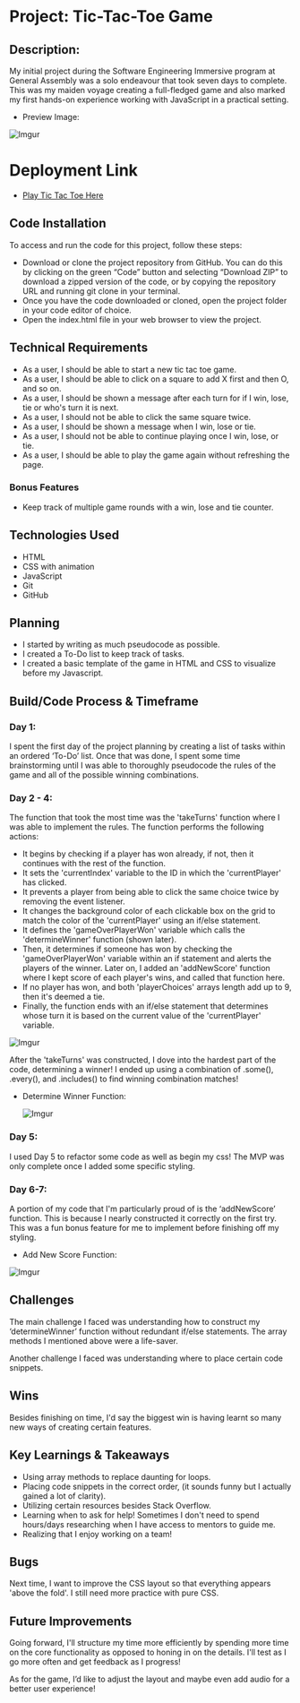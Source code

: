 # Project: Tic-Tac-Toe Game

## Description:

My initial project during the Software Engineering Immersive program at General Assembly was a solo endeavour that took seven days to complete. This was my maiden voyage creating a full-fledged game and also marked my first hands-on experience working with JavaScript in a practical setting.
   
   * Preview Image:
   
   ![Imgur](https://i.imgur.com/A2710Mk.png)
   
# Deployment Link
   
   * [Play Tic Tac Toe Here](https://thecaliforniacoder.github.io/Tic-Tac-Toe/)
   
## Code Installation

To access and run the code for this project, follow these steps:

   * Download or clone the project repository from GitHub. You can do this by clicking on the green “Code” button and selecting “Download ZIP” to download      a zipped version of the code, or by copying the repository URL and running git clone in your terminal.
   * Once you have the code downloaded or cloned, open the project folder in your code editor of choice.
   * Open the index.html file in your web browser to view the project.

## Technical Requirements

   * As a user, I should be able to start a new tic tac toe game.
   * As a user, I should be able to click on a square to add X first and then O, and so on.
   * As a user, I should be shown a message after each turn for if I win, lose, tie or who's turn it is next.
   * As a user, I should not be able to click the same square twice.
   * As a user, I should be shown a message when I win, lose or tie.
   * As a user, I should not be able to continue playing once I win, lose, or tie.
   * As a user, I should be able to play the game again without refreshing the page.

### Bonus Features

   * Keep track of multiple game rounds with a win, lose and tie counter.
   
## Technologies Used

   * HTML
   * CSS with animation
   * JavaScript 
   * Git
   * GitHub

   
## Planning 

   * I started by writing as much pseudocode as possible.
   * I created a To-Do list to keep track of tasks.
   * I created a basic template of the game in HTML and CSS to visualize before my Javascript.

## Build/Code Process & Timeframe

### Day 1:

I spent the first day of the project planning by creating a list of tasks within an ordered ‘To-Do’ list. Once that was done, I spent some time brainstorming until I was able to thoroughly pseudocode the rules of the game and all of the possible winning combinations. 

### Day 2 - 4:

The function that took the most time was the 'takeTurns' function where I was able to implement the rules. The function performs the following actions:

  * It begins by checking if a player has won already, if not, then it continues with the rest of the function. 
  * It sets the 'currentIndex' variable to the ID in which the 'currentPlayer' has clicked.
  * It prevents a player from being able to click the same choice twice by removing the event listener.
  * It changes the background color of each clickable box on the grid to match the color of the 'currentPlayer' using an if/else statement.
  * It defines the 'gameOverPlayerWon' variable which calls the 'determineWinner' function (shown later). 
  * Then, it determines if someone has won by checking the 'gameOverPlayerWon' variable within an if statement and alerts the players of the winner. Later on, I added an 'addNewScore' function where I kept score of each player's wins, and called that function here. 
  * If no player has won, and both 'playerChoices' arrays length add up to 9, then it's deemed a tie.
  * Finally, the function ends with an if/else statement that determines whose turn it is based on the current value of the 'currentPlayer' variable.
  
  ![Imgur](https://i.imgur.com/WN7BPZO.jpg)

After the 'takeTurns' was constructed, I dove into the hardest part of the code, determining a winner! I ended up using a combination of .some(), .every(), and .includes() to find winning combination matches!

 * Determine Winner Function:
   
   ![Imgur](https://i.imgur.com/Qjzti7S.png)
   
### Day 5:

I used Day 5 to refactor some code as well as begin my css! The MVP was only complete once I added some specific styling. 

### Day 6-7:

A portion of my code that I'm particularly proud of is the ‘addNewScore’ function. This is because I nearly constructed it correctly on the first try. This was a fun bonus feature for me to implement before finishing off my styling.

   * Add New Score Function:

   ![Imgur](https://i.imgur.com/0SeJhoH.png)
   
## Challenges
   
   The main challenge I faced was understanding how to construct my ‘determineWinner’ function without redundant if/else statements. 
   The array methods I mentioned above were a life-saver.
     
   Another challenge I faced was understanding where to place certain code snippets. 
     
## Wins
   
   Besides finishing on time, I'd say the biggest win is having learnt so many new ways of creating certain features.
      
## Key Learnings & Takeaways
  
   * Using array methods to replace daunting for loops.
   * Placing code snippets in the correct order, (it sounds funny but I actually gained a lot of clarity).
   * Utilizing certain resources besides Stack Overflow.
   * Learning when to ask for help! Sometimes I don't need to spend hours/days researching when I have access to mentors to guide me.
   * Realizing that I enjoy working on a team!

## Bugs

Next time, I want to improve the CSS layout so that everything appears 'above the fold'. I still need more practice with pure CSS.

## Future Improvements

Going forward, I'll structure my time more efficiently by spending more time on the core functionality as opposed to honing in on the details. I'll test as I go more often and get feedback as I progress!

As for the game, I’d like to adjust the layout and maybe even add audio for a better user experience!


